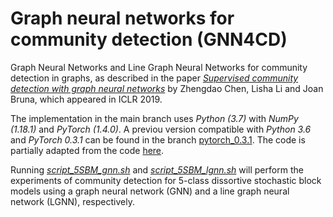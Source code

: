 # Graph neural networks for community detection (GNN4CD)
Graph Neural Networks and Line Graph Neural Networks for community detection in graphs, as described in the paper [*_Supervised community detection with graph neural networks_*](https://arxiv.org/pdf/1705.08415.pdf) by Zhengdao Chen, Lisha Li and Joan Bruna, which appeared in ICLR 2019. 

The implementation in the main branch uses _Python (3.7)_ with _NumPy (1.18.1)_ and _PyTorch (1.4.0)_. A previou version compatible with _Python 3.6_ and _PyTorch 0.3.1_ can be found in the branch [pytorch_0.3.1](https://github.com/zhengdao-chen/GNN4CD/tree/pytorch_0.3.1). The code is partially adapted from the code [here](https://github.com/alexnowakvila/QAP_pt). 

Running [_script_5SBM_gnn.sh_](https://github.com/zhengdao-chen/GNN4CD/blob/master/src/script_5SBM_gnn.sh) and [_script_5SBM_lgnn.sh_](https://github.com/zhengdao-chen/GNN4CD/blob/master/src/script_5SBM_lgnn.sh) will perform the experiments of community detection for 5-class dissortive stochastic block models using a graph neural network (GNN) and a line graph neural network (LGNN), respectively.
